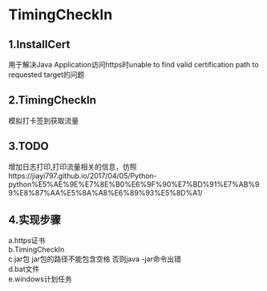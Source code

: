 # TimingCheckIn
## 1.InstallCert
用于解决Java Application访问https时unable to find valid certification path to requested target的问题
## 2.TimingCheckIn
模拟打卡签到获取流量
## 3.TODO
增加日志打印,打印流量相关的信息，仿照https://jiayi797.github.io/2017/04/05/Python-python%E5%AE%9E%E7%8E%B0%E6%9F%90%E7%BD%91%E7%AB%99%E8%87%AA%E5%8A%A8%E6%89%93%E5%8D%A1/
## 4.实现步骤
a.https证书
<br>b.TimingCheckIn
<br>c.jar包 jar包的路径不能包含空格 否则java -jar命令出错
<br>d.bat文件
<br>e.windows计划任务
